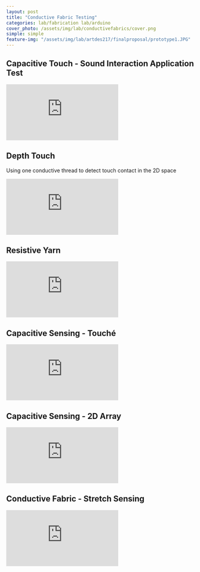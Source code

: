 ```yaml
---
layout: post
title: "Conductive Fabric Testing"
categories: lab/fabrication lab/arduino
cover_photo: /assets/img/lab/conductivefabrics/cover.png
simple: simple
feature-img: "/assets/img/lab/artdes217/finalproposal/prototype1.JPG"
---
```

<h2 class="title">Capacitive Touch - Sound Interaction Application Test</h2>
<div class="video-container">
  <iframe src="https://www.youtube.com/embed/B4tsWcwlwjI" frameborder="0" allowfullscreen></iframe>
</div>
<h2 class="title">Depth Touch</h2>
<p>Using one conductive thread to detect touch contact in the 2D space</p>
<div class="video-container">
  <iframe src="https://www.youtube.com/embed/8eGLs-JoZVI" frameborder="0" allowfullscreen></iframe>
</div>
<h2 class="title">Resistive Yarn</h2>
<div class="video-container">
  <iframe src="https://www.youtube.com/embed/shLN8E0WdQA" frameborder="0" allowfullscreen></iframe>
</div>
<h2 class="title">Capacitive Sensing - Touché</h2>
<div class="video-container">
  <iframe src="https://www.youtube.com/embed/duuIgayBvlE" frameborder="0" allowfullscreen></iframe>
</div>
<h2 class="title">Capacitive Sensing - 2D Array</h2>
<div class="video-container">
  <iframe src="https://www.youtube.com/embed/7v-9WvPc9h0" frameborder="0" allowfullscreen></iframe>
</div>
<h2 class="title">Conductive Fabric - Stretch Sensing</h2>
<div class="video-container">
  <iframe src="https://www.youtube.com/embed/Eu5ONoSTA9k" frameborder="0" allowfullscreen></iframe>
</div>

